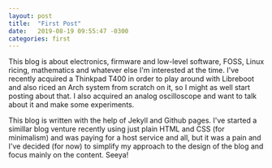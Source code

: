 ```yaml
---
layout: post
title:  "First Post"
date:   2019-08-19 09:55:47 -0300
categories: first
---
```


This blog is about electronics, firmware and low-level software, FOSS, Linux ricing, mathematics and whatever else I'm interested at the time. I've recently acquired a Thinkpad T400 in order to play around with Libreboot and also riced an Arch system from scratch on it, so I might as well start posting about that. I also acquired an analog oscilloscope and want to talk about it and make some experiments.

This blog is written with the help of Jekyll and Github pages. I've started a simillar blog venture recently using just plain HTML and CSS (for minimalism) and was paying for a host service and all, but it was a pain and I've decided (for now) to simplify my approach to the design of the blog and focus mainly on the content. Seeya!

